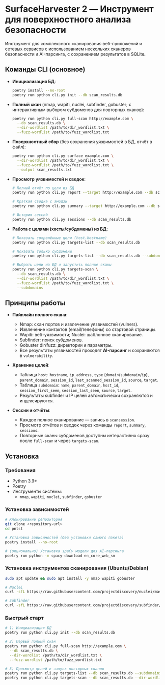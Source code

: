 # SurfaceHarvester 2 — Инструмент для поверхностного анализа безопасности

Инструмент для комплексного сканирования веб-приложений и сетевых сервисов с использованием нескольких сканеров безопасности и AI-парсинга, с сохранением результатов в SQLite.

## Команды CLI (основное)

- **Инициализация БД**:
  ```bash
  poetry install --no-root
  poetry run python cli.py init --db scan_results.db
  ```

- **Полный скан** (nmap, wapiti, nuclei, subfinder, gobuster; с интерактивным выбором субдоменов для повторных сканов):
  ```bash
  poetry run python cli.py full-scan http://example.com \
    --db scan_results.db \
    --dir-wordlist /path/to/dir_wordlist.txt \
    --fuzz-wordlist /path/to/fuzz_wordlist.txt
  ```

- **Поверхностный сбор** (без сохранения уязвимостей в БД, отчёт в файл):
  ```bash
  poetry run python cli.py surface example.com \
    --dir-wordlist /path/to/dir_wordlist.txt \
    --fuzz-wordlist /path/to/fuzz_wordlist.txt \
    --output scan_results.txt
  ```

- **Просмотр уязвимостей и сводок**:
  ```bash
  # Полный отчёт по цели из БД
  poetry run python cli.py report --target http://example.com --db scan_results.db

  # Краткая сводка c эмодзи
  poetry run python cli.py summary --target http://example.com --db scan_results.db

  # История сессий
  poetry run python cli.py sessions --db scan_results.db
  ```

- **Работа с целями (хосты/субдомены) из БД**:
  ```bash
  # Показать сохранённые цели (host.hostname)
  poetry run python cli.py targets-list --db scan_results.db

  # Показать только субдомены
  poetry run python cli.py targets-list --db scan_results.db --subdomains

  # Выбрать цели из БД и запустить полные сканы
  poetry run python cli.py targets-scan \
    --db scan_results.db \
    --dir-wordlist /path/to/dir_wordlist.txt \
    --fuzz-wordlist /path/to/fuzz_wordlist.txt \
    --subdomains
  ```

## Принципы работы

- **Пайплайн полного скана**:
  - Nmap: скан портов и извлечение уязвимостей (vulners).
  - Извлечение контактов (email/телефоны) со стартовой страницы.
  - Wapiti: веб-уязвимости; Nuclei: шаблонное сканирование.
  - Subfinder: поиск субдоменов.
  - Gobuster dir/fuzz: директории и параметры.
  - Все результаты уязвимостей проходят **AI-парсинг** и сохраняются в `vulnerability`.

- **Хранение целей**:
  - Таблица `host`: `hostname`, `ip_address`, `type` (`domain`/`subdomain`/`ip`), `parent_domain`, `session_id`, `last_scanned_session_id`, `source`, `target`.
  - Таблица `subdomain`: `name`, `parent_domain`, `host_id`, `session_first_seen`, `session_last_seen`, `source`, `target`.
  - Результаты subfinder и IP целей автоматически сохраняются и индексируются.

- **Сессии и отчёты**:
  - Каждое полное сканирование — запись в `scansession`.
  - Просмотр отчётов и сводок через команды `report`, `summary`, `sessions`.
  - Повторные сканы субдоменов доступны интерактивно сразу после `full-scan` и через `targets-scan`.

## Установка

### Требования

- Python 3.9+
- Poetry
- Инструменты системы:
  - `nmap`, `wapiti`, `nuclei`, `subfinder`, `gobuster`

### Установка зависимостей

```bash
# Клонирование репозитория
git clone <repository-url>
cd pntst

# Установка зависимостей (без установки самого пакета)
poetry install --no-root

# (опционально) Установка spaCy модели для AI-парсинга
poetry run python -m spacy download en_core_web_sm
```

### Установка инструментов сканирования (Ubuntu/Debian)

```bash
sudo apt update && sudo apt install -y nmap wapiti gobuster

# Nuclei
curl -sfL https://raw.githubusercontent.com/projectdiscovery/nuclei/master/v2/cmd/nuclei/install.sh | sh -s

# Subfinder
curl -sfL https://raw.githubusercontent.com/projectdiscovery/subfinder/master/v2/cmd/subfinder/install.sh | sh -s
```

### Быстрый старт

```bash
# 1) Инициализация БД
poetry run python cli.py init --db scan_results.db

# 2) Первый полный скан
poetry run python cli.py full-scan http://example.com \
  --db scan_results.db \
  --dir-wordlist /path/to/dir_wordlist.txt \
  --fuzz-wordlist /path/to/fuzz_wordlist.txt

# 3) Просмотр целей и запуск повторных сканов
poetry run python cli.py targets-list --db scan_results.db --subdomains
poetry run python cli.py targets-scan --db scan_results.db --dir-wordlist /path/to/dir_wordlist.txt --fuzz-wordlist /path/to/fuzz_wordlist.txt --subdomains
```
